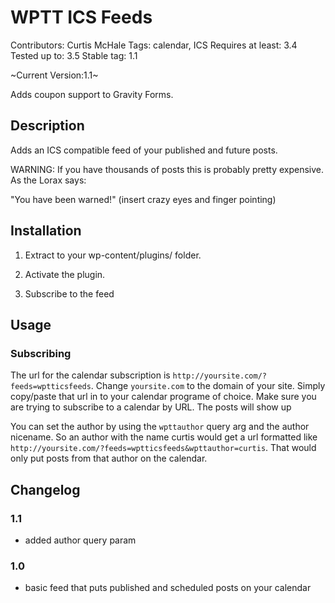 # WPTT ICS Feeds

Contributors: Curtis McHale
Tags: calendar, ICS
Requires at least: 3.4
Tested up to: 3.5
Stable tag: 1.1

~Current Version:1.1~


Adds coupon support to Gravity Forms.

## Description

Adds an ICS compatible feed of your published and future posts.

WARNING: If you have thousands of posts this is probably pretty expensive. As the Lorax says:

"You have been warned!" (insert crazy eyes and finger pointing)

## Installation

1. Extract to your wp-content/plugins/ folder.

2. Activate the plugin.

3. Subscribe to the feed

## Usage


### Subscribing

The url for the calendar subscription is `http://yoursite.com/?feeds=wptticsfeeds`. Change `yoursite.com` to the domain of your site. Simply copy/paste that url in to your calendar programe of choice. Make sure you are trying to subscribe to a calendar by URL. The posts will show up

You can set the author by using the `wpttauthor` query arg and the author nicename. So an author with the name curtis would get a url formatted like `http://yoursite.com/?feeds=wptticsfeeds&wpttauthor=curtis`. That would only put posts from that author on the calendar.

## Changelog

### 1.1

- added author query param

### 1.0

- basic feed that puts published and scheduled posts on your calendar
